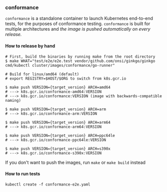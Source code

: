 ### conformance

`conformance` is a standalone container to launch Kubernetes end-to-end tests, for the purposes of conformance testing.
`conformance` is built for multiple architectures and _the image is pushed automatically on every release._

#### How to release by hand

```console
# First, build the binaries by running make from the root directory
$ make WHAT="test/e2e/e2e.test vendor/github.com/onsi/ginkgo/ginkgo cmd/kubectl cluster/images/conformance/go-runner"

# Build for linux/amd64 (default)
# export REGISTRY=$HOST/$ORG to switch from k8s.gcr.io

$ make push VERSION={target_version} ARCH=amd64
# ---> k8s.gcr.io/conformance-amd64:VERSION
# ---> k8s.gcr.io/conformance:VERSION (image with backwards-compatible naming)

$ make push VERSION={target_version} ARCH=arm
# ---> k8s.gcr.io/conformance-arm:VERSION

$ make push VERSION={target_version} ARCH=arm64
# ---> k8s.gcr.io/conformance-arm64:VERSION

$ make push VERSION={target_version} ARCH=ppc64le
# ---> k8s.gcr.io/conformance-ppc64le:VERSION

$ make push VERSION={target_version} ARCH=s390x
# ---> k8s.gcr.io/conformance-s390x:VERSION
```

If you don't want to push the images, run `make` or `make build` instead


#### How to run tests

```
kubectl create -f conformance-e2e.yaml
```

